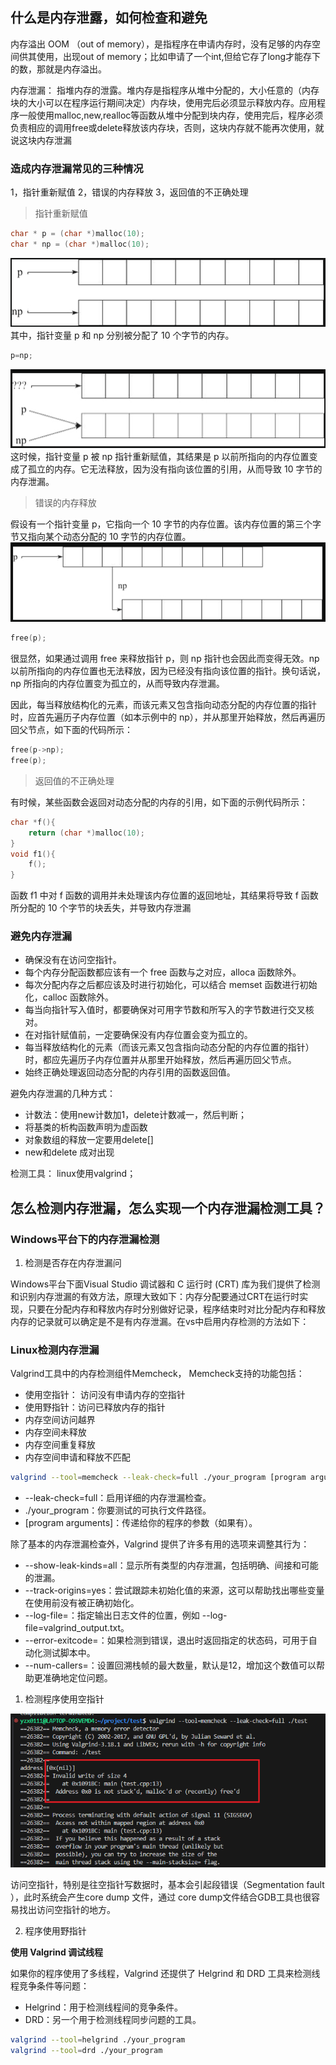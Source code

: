 ## 什么是内存泄露，如何检查和避免

内存溢出 OOM （out of memory），是指程序在申请内存时，没有足够的内存空间供其使用，出现out of memory；比如申请了一个int,但给它存了long才能存下的数，那就是内存溢出。

内存泄漏：
指堆内存的泄露。堆内存是指程序从堆中分配的，大小任意的（内存块的大小可以在程序运行期间决定）内存块，使用完后必须显示释放内存。应用程序一般使用malloc,new,realloc等函数从堆中分配到块内存，使用完后，程序必须负责相应的调用free或delete释放该内存块，否则，这块内存就不能再次使用，就说这块内存泄漏

### 造成内存泄漏常见的三种情况
1，指针重新赋值
2，错误的内存释放
3，返回值的不正确处理

> 指针重新赋值
```cpp
char * p = (char *)malloc(10);
char * np = (char *)malloc(10);
```

![](./图片/内存泄漏0.png)
其中，指针变量 p 和 np 分别被分配了 10 个字节的内存。

```cpp
p=np;
```
![](./图片/内存泄漏1.png)
这时候，指针变量 p 被 np 指针重新赋值，其结果是 p 以前所指向的内存位置变成了孤立的内存。它无法释放，因为没有指向该位置的引用，从而导致 10 字节的内存泄漏。

> 错误的内存释放

假设有一个指针变量 p，它指向一个 10 字节的内存位置。该内存位置的第三个字节又指向某个动态分配的 10 字节的内存位置。
![](./图片/内存泄漏2.png)

```cpp
free(p);
```

很显然，如果通过调用 free 来释放指针 p，则 np 指针也会因此而变得无效。np 以前所指向的内存位置也无法释放，因为已经没有指向该位置的指针。换句话说，np 所指向的内存位置变为孤立的，从而导致内存泄漏。

因此，每当释放结构化的元素，而该元素又包含指向动态分配的内存位置的指针时，应首先遍历子内存位置（如本示例中的 np），并从那里开始释放，然后再遍历回父节点，如下面的代码所示：

```cpp
free(p->np);
free(p);
```

> 返回值的不正确处理

有时候，某些函数会返回对动态分配的内存的引用，如下面的示例代码所示：
```cpp
char *f(){
	return (char *)malloc(10);
}
void f1(){
	f();
}
```

函数 f1 中对 f 函数的调用并未处理该内存位置的返回地址，其结果将导致 f 函数所分配的 10 个字节的块丢失，并导致内存泄漏

### 避免内存泄漏

+ 确保没有在访问空指针。
+ 每个内存分配函数都应该有一个 free 函数与之对应，alloca 函数除外。
+ 每次分配内存之后都应该及时进行初始化，可以结合 memset 函数进行初始化，calloc 函数除外。
+ 每当向指针写入值时，都要确保对可用字节数和所写入的字节数进行交叉核对。
+ 在对指针赋值前，一定要确保没有内存位置会变为孤立的。
+ 每当释放结构化的元素（而该元素又包含指向动态分配的内存位置的指针）时，都应先遍历子内存位置并从那里开始释放，然后再遍历回父节点。
+ 始终正确处理返回动态分配的内存引用的函数返回值。


避免内存泄漏的几种方式：
+ 计数法：使用new计数加1，delete计数减一，然后判断；
+ 将基类的析构函数声明为虚函数
+ 对象数组的释放一定要用delete[]
+ new和delete 成对出现

检测工具：
linux使用valgrind；


## 怎么检测内存泄漏，怎么实现一个内存泄漏检测工具？

### Windows平台下的内存泄漏检测

1. 检测是否存在内存泄漏问

Windows平台下面Visual Studio 调试器和 C 运行时 (CRT) 库为我们提供了检测和识别内存泄漏的有效方法，原理大致如下：内存分配要通过CRT在运行时实现，只要在分配内存和释放内存时分别做好记录，程序结束时对比分配内存和释放内存的记录就可以确定是不是有内存泄漏。在vs中启用内存检测的方法如下：


### Linux检测内存泄漏

Valgrind工具中的内存检测组件Memcheck， Memcheck支持的功能包括：

+ 使用空指针： 访问没有申请内存的空指针
+ 使用野指针：访问已释放内存的指针
+ 内存空间访问越界
+ 内存空间未释放
+ 内存空间重复释放
+ 内存空间申请和释放不匹配

```bash
valgrind --tool=memcheck --leak-check=full ./your_program [program arguments]
```
+ --leak-check=full：启用详细的内存泄漏检查。
+ ./your_program：你要测试的可执行文件路径。
+ [program arguments]：传递给你的程序的参数（如果有）。


除了基本的内存泄漏检查外，Valgrind 提供了许多有用的选项来调整其行为：

+ --show-leak-kinds=all：显示所有类型的内存泄漏，包括明确、间接和可能的泄漏。
+ --track-origins=yes：尝试跟踪未初始化值的来源，这可以帮助找出哪些变量在使用前没有被正确初始化。
+ --log-file=<file>：指定输出日志文件的位置，例如 --log-file=valgrind_output.txt。
+ --error-exitcode=<number>：如果检测到错误，退出时返回指定的状态码，可用于自动化测试脚本中。
+ --num-callers=<number>：设置回溯栈帧的最大数量，默认是12，增加这个数值可以帮助更准确地定位问题。

1. 检测程序使用空指针

![](./图片/valgrind1.png)

访问空指针，特别是往空指针写数据时，基本会引起段错误（Segmentation fault ），此时系统会产生core dump 文件，通过 core dump文件结合GDB工具也很容易找出访问空指针的地方。

2. 程序使用野指针







**使用 Valgrind 调试线程**

如果你的程序使用了多线程，Valgrind 还提供了 Helgrind 和 DRD 工具来检测线程竞争条件等问题：

+ Helgrind：用于检测线程间的竞争条件。
+ DRD：另一个用于检测线程同步问题的工具。

```bash
valgrind --tool=helgrind ./your_program
valgrind --tool=drd ./your_program
```












